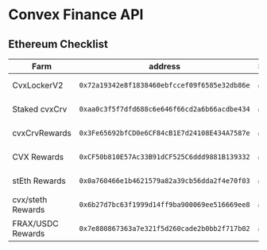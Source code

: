 # Convex Finance API



## Ethereum Checklist

<table><thead><tr><th width="195">Farm</th><th width="457">address</th><th>Statuses</th></tr></thead><tbody><tr><td>CvxLockerV2</td><td><pre><code>0x72a19342e8f1838460ebfccef09f6585e32db86e
</code></pre></td><td>✅</td></tr><tr><td>Staked cvxCrv</td><td><pre><code>0xaa0c3f5f7dfd688c6e646f66cd2a6b66acdbe434
</code></pre></td><td>✅</td></tr><tr><td>cvxCrvRewards</td><td><pre><code>0x3Fe65692bfCD0e6CF84cB1E7d24108E434A7587e
</code></pre></td><td>✅</td></tr><tr><td>CVX Rewards</td><td><pre><code>0xCF50b810E57Ac33B91dCF525C6ddd9881B139332
</code></pre></td><td>✅</td></tr><tr><td>stEth Rewards</td><td><pre><code>0x0a760466e1b4621579a82a39cb56dda2f4e70f03
</code></pre></td><td>✅</td></tr><tr><td>cvx/steth Rewards</td><td><pre><code>0x6b27d7bc63f1999d14ff9ba900069ee516669ee8
</code></pre></td><td>✅</td></tr><tr><td>FRAX/USDC Rewards</td><td><pre><code>0x7e880867363a7e321f5d260cade2b0bb2f717b02
</code></pre></td><td>✅</td></tr></tbody></table>

